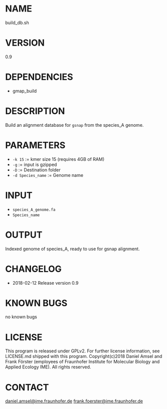 # NAME
build_db.sh
# VERSION
0.9
# DEPENDENCIES
- gmap_build
# DESCRIPTION
Build an alignment database for `gsnap` from the species_A genome.
# PARAMETERS
- `-k 15` := kmer size 15 (requires 4GB of RAM)
- `-g` := input is gzipped
- `-D` := Destination folder
- `-d Species_name` := Genome name
# INPUT
- `species_A_genome.fa`
- `Species_name`
# OUTPUT
Indexed genome of species_A, ready to use for gsnap alignment.
# CHANGELOG
- 2018-02-12 Release version 0.9
# KNOWN BUGS
no known bugs
# LICENSE
This program is released under GPLv2. For further license information, see LICENSE.md shipped with this program.
Copyright(c)2018 Daniel Amsel and Frank Förster (employees of Fraunhofer Institute for Molecular Biology and Applied Ecology IME).
All rights reserved.
# CONTACT
daniel.amsel@ime.fraunhofer.de
frank.foerster@ime.fraunhofer.de
